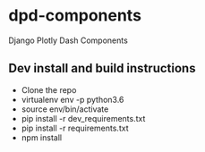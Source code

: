 # dpd-components
Django Plotly Dash Components


## Dev install and build instructions

* Clone the repo
* virtualenv env -p python3.6
* source env/bin/activate
* pip install -r dev_requirements.txt
* pip install -r requirements.txt
* npm install
